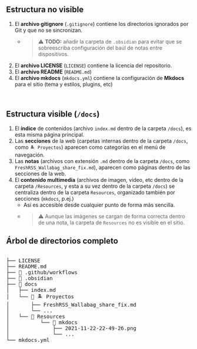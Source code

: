## Estructura no visible

1. El **archivo gitignore** (``.gitignore``) contiene los directorios ignorados por Git y que no se sincronizan.
	-  > ⚠ **TODO:** añadir la carpeta de ``.obsidian`` para evitar que se sobreescriba configuración del baúl de notas entre dispositivos.
1. El **archivo LICENSE** (``LICENSE``) contiene la licencia del repositorio.
2. El **archivo README** (``README.md``) 
3. El **archivo mkdocs** (``mkdocs.yml``) contiene la configuración de **Mkdocs** para el sitio (tema y estilos, plugins, etc)

<br>

## Estructura visible (``/docs``)

1. El **índice** de contenidos (archivo `index.md` dentro de la carpeta `/docs`), es esta misma página principal.
1. Las **secciones** de la web (carpetas internas dentro de la carpeta `/docs`, como ``🏝 Proyectos``) aparecen como categorías en el menú de navegación.
1. Las **notas** (archivos con extensión ``.md`` dentro de la carpeta ``/docs``, como ``FreshRSS_Wallabag_share_fix.md``), aparecen como páginas dentro de las secciones de la web.
1. El **contenido multimedia** (archivos de imagen, vídeo, etc dentro de la carpeta ``/Resources``, y esta a su vez dentro de la carpeta ``/docs``) se centraliza dentro de la carpeta ``Resources``, organizado también por secciones (``mkdocs``, p.ej.)
	- Así es accesible desde cualquier punto de forma más sencilla.
	- >⚠ Aunque las imágenes se cargan de forma correcta dentro de una nota, la carpeta de ``Resources`` no es visible en el sitio.

## Árbol de directorios completo

<pre>

├── LICENSE
├── README.md
├── 📂 .github/workflows
├── 📂 .obsidian
├── 📂 docs
│   ├── index.md
│   └── 📂 🏝 Proyectos
│       ├── FreshRSS_Wallabag_share_fix.md
│       └── ...
│   └── 📂 Resources
│          └── 📂 mkdocs
│              ├── 2021-11-22-22-49-26.png
│              └── ...
└── mkdocs.yml

</pre>
